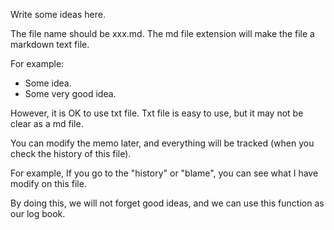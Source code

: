 Write some ideas here.

The file name should be xxx.md. The md file extension will make the file a markdown text file.

For example:

- Some idea.
- Some very good idea.

However, it is OK to use txt file. Txt file is easy to use, but it may not be clear as a md file.

You can modify the memo later, and everything will be tracked (when you check the history of this file).

For example, If you go to the "history" or "blame", you can see what I have modify on this file.

By doing this, we will not forget good ideas, and we can use this function as our log book.
